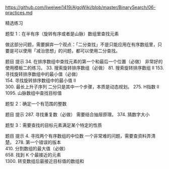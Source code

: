 https://github.com/liweiwei1419/AlgoWiki/blob/master/BinarySearch/06-practices.md

精选练习

题型 1：在半有序（旋转有序或者是山脉）数组里查找元素

做这部分问题，需要摒弃一个观点：「二分查找」不是只能应用在有序数组里，只要是可以使用「减治思想」的问题，都可以使用二分查找。

题目	提示
34. 在排序数组中查找元素的第一个和最后一个位置（必做）	非常好的使用模板二的练习。
33. 搜索旋转排序数组（必做）
81. 搜索旋转排序数组 II	
153. 寻找旋转排序数组中的最小值（必做）	
154. 寻找旋转排序数组中的最小值 II	
300. 最长上升子序列	二分只是其中一个步骤，本质是动态规划。
275. H指数 II	
1095. 山脉数组中查找目标值

题型 2：确定一个有范围的整数

题目	提示
287. 寻找重复数（必做）	需要结合抽屉原理。
374. 猜数字大小	

题型 3：需要查找的目标元素满足某个特定的性质

题目	提示
4. 寻找两个有序数组的中位数	一个非常难的问题，需要查资料弄清楚。
278. 第一个错误的版本	
410. 分割数组的最大值（必做）	
658. 找到 K 个最接近的元素	
1300. 转变数组后最接近目标值的数组和	
